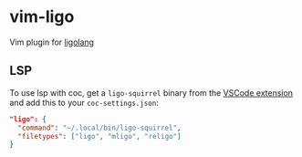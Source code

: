# vim-ligo

Vim plugin for [ligolang](https://ligolang.org/)

## LSP

To use lsp with coc, get a `ligo-squirrel` binary from the [VSCode extension](https://marketplace.visualstudio.com/items?itemName=ligolang-publish.ligo-vscode) and add this to your `coc-settings.json`:

```json
"ligo": {
  "command": "~/.local/bin/ligo-squirrel",
  "filetypes": ["ligo", "mligo", "religo"]
}
```
